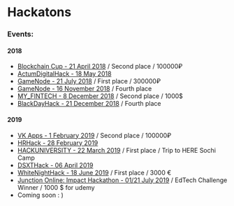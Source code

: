 # Hackatons

### Events:

#### 2018
* [Blockchain Cup - 21 April 2018](https://github.com/mike-petrov/hackatons/tree/master/Blockchain%20Cup%20-%2021%20april%202018) / Second place / 100000₽
* [ActumDigitalHack - 18 May 2018](https://github.com/mike-petrov/hackatons/tree/master/ActumDigitalHack%20-%2018%20may%202018)
* [GameNode - 21 July 2018](https://github.com/mike-petrov/hackatons/tree/master/GameNode%20-%2021%20july%202018) / First place / 300000₽
* [GameNode - 16 November 2018](https://github.com/mike-petrov/hackatons/tree/master/GameNode%20-%2016%20november%202018) / Fourth place
* [MY_FINTECH - 8 December 2018](https://github.com/mike-petrov/hackatons/tree/master/MY_FINTECH%20-%208%20december%202018) / Second place / 1000$
* [BlackDayHack - 21  December 2018](https://github.com/mike-petrov/hackatons/tree/master/BlackDayHack%20-%2021%20%20december%202018) / Fourth place

#### 2019
* [VK Apps - 1 February 2019](https://github.com/mike-petrov/hackatons/tree/master/VK%20Apps%20-%201%20february%202019) / Second place / 100000₽
* [HRHack - 28 February 2019](https://github.com/mike-petrov/hackatons/tree/master/HRHack%20-%2028%20february%202019)
* [HACKUNIVERSITY - 22 March 2019](https://github.com/mike-petrov/hackatons/tree/master/HACKUNIVERSITY%20-%2022%20March%202019) / First place / Trip to HERE Sochi Camp
* [DSXTHack - 06 April 2019](https://github.com/mike-petrov/hackatons/tree/master/DSXTHack%20-%2006%20April%202019)
* [WhiteNightHack - 18 June 2019](https://github.com/mike-petrov/hackatons/tree/master/WhiteNightHack%20-%2018%20June%202019) / First place / 3000 €
* [Junction Online: Impact Hackathon - 01/21 July 2019](https://junction.hackerearth.com/ru/#themes) / EdTech Challenge Winner / 1000 $ for udemy
* Coming soon : )
